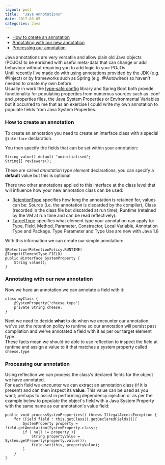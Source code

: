 ```yaml
---
layout: post
title:  "Java Annotations"
date: 2017-08-05
categories: Java
---
```


* [How to create an annotation](#creating)
* [Annotating with our new annotation](#annotating)
* [Processing our annotation](#processing)

Java annotations are very versatile and allow plain old Java objects (POJOs) to be enriched with useful meta-data that can change or add behaviour without requiring you to add logic to your POJOs.  
Until recently I've made do with using annotations provided by the JDK (e.g. @Inject) or by frameworks such as Spring (e.g. @Autowired) so haven't needed to create my own before.  
Usually in work the [type-safe config][type-safe-config] library and Spring Boot both provide functionality for populating properties from numerous sources such as .conf and .properties files, the Java System Properties or Environmental Variables but it occurred to me that as an exercise I could write my own annotation to populate fields from Java System Properties. 

<a name="creating"></a>
### How to create an annotation
To create an annotation you need to create an interface class with a special `@interface` declaration.

You then specify the fields that can be set within your annotation:
```
String value() default "uninitialised";
String[] reviewers();
```   
These are called *annotation type element* declarations, you can specify a **default** value but this is optional.  

There two other annotations applied to this interface at the class level that will influence how your new annotation class can be used:
* [RetentionType][RetentionType] specifies how long the annotation is retained for, values can be: Source (i.e. the annotation is discarded by the compiler), Class (recorded in the class file but discarded at run time), Runtime (retained by the VM at run time and can be read reflectively).
* [TargetType][TargetType] specifies what element type your annotation can apply to: Type, Field, Method, Parameter, Constructor, Local Variable, Annotation Type and Package. Type Parameter and Type Use are new with Java 1.8

With this information we can create our simple annotation:
```
@Retention(RetentionPolicy.RUNTIME)
@Target(ElementType.FIELD)
public @interface SystemProperty {
    String value();
}
```

<a name="annotating"></a>
### Annotating with our new annotation
Now we have an annotation we can annotate a field with it:
```
class myClass {
	@SystemProperty("cheese.type")
	private String cheese;
}
```
Next we need to decide **what** to do when we encounter our annotation, we've set the retention policy to runtime so our annotation will persist past compilation and we've annotated a field with it as per our target element type.  
These facts mean we should be able to use reflection to inspect the field at runtime and assign a value to it that matches a system property called `cheese.type`

<a name="processing"></a> 
### Processing our annotation
Using reflection we can process the class's declared fields for the object we have annotated.  
For each field we encounter we can extract an annotation class (if it is present) and can then inspect its **value**. 
This value can be used as you want; perhaps to assist in performing dependency injection or as per the example below to populate the object's field with a Java System Property with the same name as our annotation's value field:    

```
public void processSystemProperties() throws IllegalAccessException {
	for (Field field : this.getClass().getDeclaredFields()){
        SystemProperty property = field.getAnnotation(SystemProperty.class);
        if ( null != property ){
            String propertyValue = System.getProperty(property.value());
            field.set(this, propertyValue);
        }
    }
}
```

[type-safe-config]:	https://github.com/lightbend/config
[RetentionType]: 	https://docs.oracle.com/javase/8/docs/api/java/lang/annotation/Retention.html
[TargetType]: 		https://docs.oracle.com/javase/8/docs/api/java/lang/annotation/Target.html